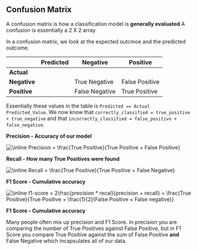 ## Confusion Matrix

A confusion matrix is how a classification model is **generally evaluated**
A confusion is essentially a 2 X 2 array

In a confusion matrix, we look at the expected outcmoe and the predicted outcome.

|              | Predicted | Negative       | Positive       |
| ------------ | --------- | -------------- | -------------- |
| **Actual**   |           |                |                |
| **Negative** |           | True Negative  | False Positive |
| **Positive** |           | False Negative | True Positive  |

Essentially these values in the table is `Predicted == Actual` `Predicted_Value`.
We now know that `correctly_classified = true_positive + true_negative` and that `incorrectly_classified = false_positive + false_negative`.

**Precision - Accuracy of our model**

<img src="https://latex.codecogs.com/svg.image?\inline&space;Precision&space;=&space;\frac{True&space;Positive}{True&space;Positive&space;&plus;&space;False&space;Positive}" title="\inline Precision = \frac{True Positive}{True Positive + False Positive}" />

**Recall - How many True Positives were found**

<img src="https://latex.codecogs.com/svg.image?\inline&space;Recall&space;=&space;\frac{True&space;Positive}{True&space;Positive&space;&plus;&space;False&space;Negative}" title="\inline Recall = \frac{True Positive}{True Positive + False Negative}" />

**F1 Score - Cumulative accuracy**

<img src="https://latex.codecogs.com/svg.image?\inline&space;f1-score&space;=&space;2\frac{precision&space;*&space;recal}{precision&space;&plus;&space;recall}&space;=&space;\frac{True&space;Positive}{True&space;Positive&space;&plus;&space;\frac{1}{2}(False&space;Positive&space;&plus;&space;False&space;negative)}" title="\inline f1-score = 2\frac{precision * recal}{precision + recall} = \frac{True Positive}{True Positive + \frac{1}{2}(False Positive + False negative)}" />

**F1 Score - Cumulative accuracy**

Many people often mix up precision and F1 Score. In precision you are comparing the number of True Positives against False Positive, but in F1 Score
you compare True Positive against the sum of False Positive **and** False Negative which incapsulates all of our data.
